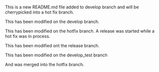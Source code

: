 This is a new README.md file added to develop branch and will be cherrypicked
into a hot fix branch.

This has been modified on the develop branch.

This has been modified on the hotfix branch. A release was started
while a hot fix was in process.

This has been modified ont the release branch.

This has been modified on the develop_test branch

And was merged into the hotfix branch.
